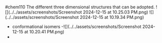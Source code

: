 #chem110 
The different three dimensional structures that can be adopted. 
![](../../assets/screenshots/Screenshot 2024-12-15 at 10.25.03 PM.png)
![](../../assets/screenshots/Screenshot 2024-12-15 at 10.19.34 PM.png)

- conformational isomers -![](../../assets/screenshots/Screenshot 2024-12-15 at 10.20.41 PM.png)
- 
